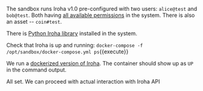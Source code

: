 The sandbox runs Iroha v1.0 pre-configured with two users: `alice@test` and `bob@test`. Both having [all available permissions](https://github.com/hyperledger/iroha/blob/master/shared_model/schema/primitive.proto#L29) in the system. There is also an asset -- `coin#test`.

There is [Python Iroha library](https://github.com/hyperledger/iroha-python/) installed in the system.

Check that Iroha is up and running:
`docker-compose -f /opt/sandbox/docker-compose.yml ps`{{execute}}

We run a [dockerized version of Iroha](https://hub.docker.com/r/hyperledger/iroha/). The container should show up as `UP` in the command output.

All set. We can proceed with actual interaction with Iroha API